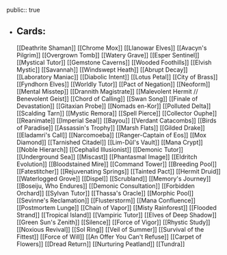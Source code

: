 public:: true
- ## Cards:
	[[Deathrite Shaman]]
	[[Chrome Mox]]
	[[Llanowar Elves]]
	[[Avacyn's Pilgrim]]
	[[Overgrown Tomb]]
	[[Watery Grave]]
	[[Esper Sentinel]]
	[[Mystical Tutor]]
	[[Gemstone Caverns]]
	[[Wooded Foothills]]
	[[Elvish Mystic]]
	[[Savannah]]
	[[Windswept Heath]]
	[[Abrupt Decay]]
	[[Laboratory Maniac]]
	[[Diabolic Intent]]
	[[Lotus Petal]]
	[[City of Brass]]
	[[Fyndhorn Elves]]
	[[Worldly Tutor]]
	[[Pact of Negation]]
	[[Neoform]]
	[[Mental Misstep]]
	[[Drannith Magistrate]]
	[[Malevolent Hermit // Benevolent Geist]]
	[[Chord of Calling]]
	[[Swan Song]]
	[[Finale of Devastation]]
	[[Gitaxian Probe]]
	[[Nomads en-Kor]]
	[[Polluted Delta]]
	[[Scalding Tarn]]
	[[Mystic Remora]]
	[[Spell Pierce]]
	[[Collector Ouphe]]
	[[Reanimate]]
	[[Imperial Seal]]
	[[Bayou]]
	[[Verdant Catacombs]]
	[[Birds of Paradise]]
	[[Assassin's Trophy]]
	[[Marsh Flats]]
	[[Gilded Drake]]
	[[Eladamri's Call]]
	[[Narcomoeba]]
	[[Ranger-Captain of Eos]]
	[[Mox Diamond]]
	[[Tarnished Citadel]]
	[[Lim-Dûl's Vault]]
	[[Mana Crypt]]
	[[Noble Hierarch]]
	[[Cephalid Illusionist]]
	[[Demonic Tutor]]
	[[Underground Sea]]
	[[Miscast]]
	[[Phantasmal Image]]
	[[Eldritch Evolution]]
	[[Bloodstained Mire]]
	[[Command Tower]]
	[[Breeding Pool]]
	[[Fatestitcher]]
	[[Rejuvenating Springs]]
	[[Tainted Pact]]
	[[Hermit Druid]]
	[[Waterlogged Grove]]
	[[Dispel]]
	[[Scrubland]]
	[[Memory's Journey]]
	[[Boseiju, Who Endures]]
	[[Demonic Consultation]]
	[[Forbidden Orchard]]
	[[Sylvan Tutor]]
	[[Thassa's Oracle]]
	[[Morphic Pool]]
	[[Sevinne's Reclamation]]
	[[Flusterstorm]]
	[[Mana Confluence]]
	[[Postmortem Lunge]]
	[[Chain of Vapor]]
	[[Misty Rainforest]]
	[[Flooded Strand]]
	[[Tropical Island]]
	[[Vampiric Tutor]]
	[[Elves of Deep Shadow]]
	[[Green Sun's Zenith]]
	[[Silence]]
	[[Force of Vigor]]
	[[Rhystic Study]]
	[[Noxious Revival]]
	[[Sol Ring]]
	[[Veil of Summer]]
	[[Survival of the Fittest]]
	[[Force of Will]]
	[[An Offer You Can't Refuse]]
	[[Carpet of Flowers]]
	[[Dread Return]]
	[[Nurturing Peatland]]
	[[Tundra]]
